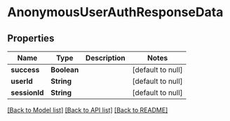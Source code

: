 # AnonymousUserAuthResponseData
## Properties

| Name | Type | Description | Notes |
|------------ | ------------- | ------------- | -------------|
| **success** | **Boolean** |  | [default to null] |
| **userId** | **String** |  | [default to null] |
| **sessionId** | **String** |  | [default to null] |

[[Back to Model list]](../README.md#documentation-for-models) [[Back to API list]](../README.md#documentation-for-api-endpoints) [[Back to README]](../README.md)


